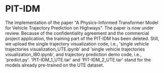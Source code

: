# PIT-IDM
The implementation of the paper "A Physics-Informed Transformer Model for Vehicle Trajectory Prediction on Highways". The paper is now under review. Because of the confidentiality agreement and the commercial project application, the training part of the PIT-IDM has been deleted. Still, we upload the single trajectory visualization code, i.e., 'single vehicle trajectories visualization_UTE.ipynb' and 'single vehicle trajectories visualization_I80.ipynb', and trajectory prediction demo code, i.e., 'predict.py'. 'PIT-IDM_1_UTE.tar' and 'PIT-IDM_2_UTE.tar' stand for the models already pre-trained on the UTE dataset.
